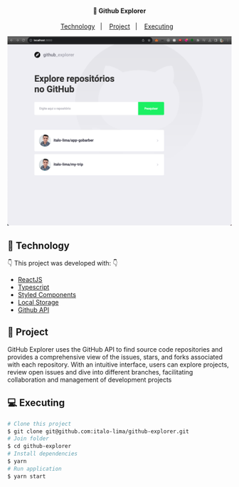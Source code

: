 <h4 align="center">
  🚀 Github Explorer
</h4>

<p align="center">
  <a href="#-technology">Technology</a>&nbsp;&nbsp;&nbsp;|&nbsp;&nbsp;&nbsp;
  <a href="#-project">Project</a>&nbsp;&nbsp;&nbsp;|&nbsp;&nbsp;&nbsp;
  <a href="#-executing">Executing</a>&nbsp;&nbsp;&nbsp;
</p>

<p align="center">
  <img alt="Theme" src="./.github/preview.png" height="425" />
</p>

## :rocket: Technology

:point_down: This project was developed with: :point_down:

-  [ReactJS](https://nodejs.org/en)
-  [Typescript](https://www.typescriptlang.org/)
-  [Styled Components](https://styled-components.com/)
-  [Local Storage](https://developer.mozilla.org/en-US/docs/Web/API/Window/localStorage)
-  [Github API](https://docs.github.com/)

## 🔖 Project

GitHub Explorer uses the GitHub API to find source code repositories and provides a comprehensive view of the issues, stars, and forks associated with each repository. With an intuitive interface, users can explore projects, review open issues and dive into different branches, facilitating collaboration and management of development projects

## 💻 Executing

```bash
# Clone this project
$ git clone git@github.com:italo-lima/github-explorer.git
# Join folder
$ cd github-explorer
# Install dependencies
$ yarn
# Run application
$ yarn start
